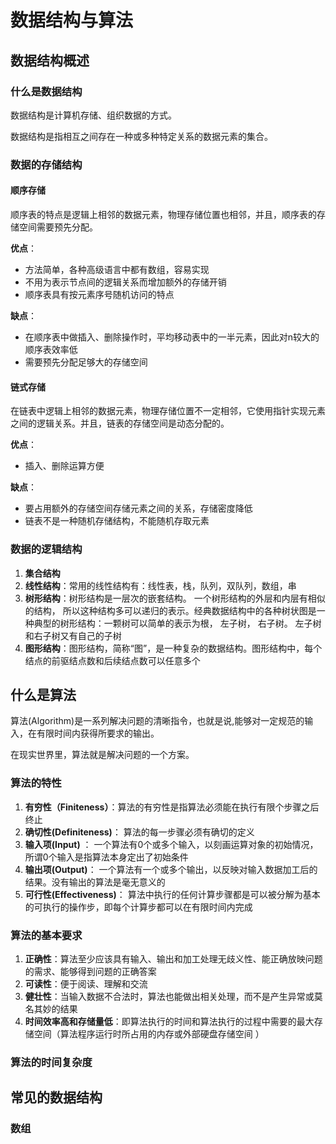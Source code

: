 # 数据结构与算法

## 数据结构概述

### 什么是数据结构

数据结构是计算机存储、组织数据的方式。

数据结构是指相互之间存在一种或多种特定关系的数据元素的集合。

### 数据的存储结构

#### 顺序存储

顺序表的特点是逻辑上相邻的数据元素，物理存储位置也相邻，并且，顺序表的存储空间需要预先分配。

**优点**：

- 方法简单，各种高级语言中都有数组，容易实现
- 不用为表示节点间的逻辑关系而增加额外的存储开销
- 顺序表具有按元素序号随机访问的特点

**缺点**：

- 在顺序表中做插入、删除操作时，平均移动表中的一半元素，因此对n较大的顺序表效率低
- 需要预先分配足够大的存储空间

#### 链式存储

在链表中逻辑上相邻的数据元素，物理存储位置不一定相邻，它使用指针实现元素之间的逻辑关系。并且，链表的存储空间是动态分配的。

**优点**：

- 插入、删除运算方便

**缺点**：

- 要占用额外的存储空间存储元素之间的关系，存储密度降低
- 链表不是一种随机存储结构，不能随机存取元素

### 数据的逻辑结构

1. **集合结构**
2. **线性结构**：常用的线性结构有：线性表，栈，队列，双队列，数组，串
3. **树形结构**：树形结构是一层次的嵌套结构。 一个树形结构的外层和内层有相似的结构， 所以这种结构多可以递归的表示。经典数据结构中的各种树状图是一种典型的树形结构：一颗树可以简单的表示为根， 左子树， 右子树。 左子树和右子树又有自己的子树
4. **图形结构**：图形结构，简称“图”，是一种复杂的数据结构。图形结构中，每个结点的前驱结点数和后续结点数可以任意多个

## 什么是算法

算法(Algorithm)是一系列解决问题的清晰指令，也就是说,能够对一定规范的输入，在有限时间内获得所要求的输出。

在现实世界里，算法就是解决问题的一个方案。

### 算法的特性

1.  **有穷性（Finiteness）**：算法的有穷性是指算法必须能在执行有限个步骤之后终止
2.  **确切性(Definiteness)**： 算法的每一步骤必须有确切的定义
3.  **输入项(Input)** ： 一个算法有0个或多个输入，以刻画运算对象的初始情况，所谓0个输入是指算法本身定出了初始条件
4.  **输出项(Output)**：  一个算法有一个或多个输出，以反映对输入数据加工后的结果。没有输出的算法是毫无意义的
5.  **可行性(Effectiveness)**： 算法中执行的任何计算步骤都是可以被分解为基本的可执行的操作步，即每个计算步都可以在有限时间内完成

### 算法的基本要求

1.  **正确性**：算法至少应该具有输入、输出和加工处理无歧义性、能正确放映问题的需求、能够得到问题的正确答案
2.  **可读性**：便于阅读、理解和交流
3.  **健壮性**：当输入数据不合法时，算法也能做出相关处理，而不是产生异常或莫名其妙的结果
4.  **时间效率高和存储量低**：即算法执行的时间和算法执行的过程中需要的最大存储空间（算法程序运行时所占用的内存或外部硬盘存储空间 ）

### 算法的时间复杂度




## 常见的数据结构

### 数组



